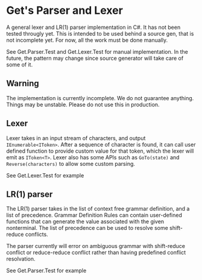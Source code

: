 # Get's Parser and Lexer

A general lexer and LR(1) parser implementation in C#. It has not been tested througly yet. This is intended to be used behind a source gen, that is not incomplete yet. For now, all the work must be done manually.

See Get.Parser.Test and Get.Lexer.Test for manual implementation. In the future, the pattern may change since source generator will take care of some of it.

## Warning

The implementation is currently incomplete. We do not guarantee anything. Things may be unstable. Please do not use this in production.

## Lexer

Lexer takes in an input stream of characters, and output `IEnumerable<IToken>`. After a sequence of character is found, it can call user defined function to provide custom value for that token, which the lexer will emit as `IToken<T>`. Lexer also has some APIs such as `GoTo(state)` and `Reverse(characters)` to allow some custom parsing.

See Get.Lexer.Test for example

## LR(1) parser

The LR(1) parser takes in the list of context free grammar definition, and a list of precedence. Grammar Definition Rules can contain user-defined functions that can generate the value associated with the given nonterminal. The list of precedence can be used to resolve some shift-reduce conflicts.

The parser currently will error on ambiguous grammar with shift-reduce conflict or reduce-reduce conflict rather than having predefined conflict resolvation.

See Get.Parser.Test for example